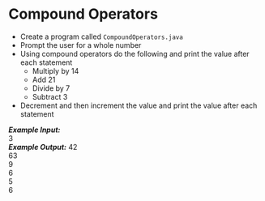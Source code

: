 # Compound Operators

- Create a program called `CompoundOperators.java`
- Prompt the user for a whole number
- Using compound operators do the following and print the value after each statement
  - Multiply by 14
  - Add 21
  - Divide by 7
  - Subtract 3
- Decrement and then increment the value and print the value after each statement

***Example Input:***\
3\
***Example Output:***
42\
63\
9\
6\
5\
6
